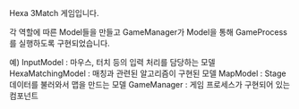 Hexa 3Match 게임입니다.

각 역할에 따른 Model들을 만들고 GameManager가 Model을 통해 GameProcess를 실행하도록 구현되었습니다.

예)
InputModel : 마우스, 터치 등의 입력 처리를 담당하는 모델
HexaMatchingModel : 매칭과 관련된 알고리즘이 구현된 모델
MapModel : Stage 데이터를 불러와서 맵을 만드는 모델
GameManager : 게임 프로세스가 구현되어 있는 컴포넌트
